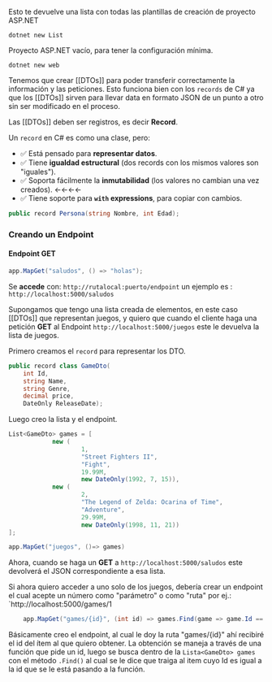 
Esto te devuelve una lista con todas las plantillas de creación de proyecto ASP.NET  
```
dotnet new List
```

Proyecto ASP.NET vacío, para tener la configuración mínima.
``` 
dotnet new web
```

Tenemos que crear [[DTOs]] para poder transferir correctamente la información y las peticiones. Esto funciona bien con los `records` de C# ya que los [[DTOs]] sirven para llevar data en formato JSON de un punto a otro sin ser modificado en el proceso.

Las [[DTOs]] deben ser  registros, es decir **Record**. 

Un `record` en C# es como una clase, pero:

- ✅ Está pensado para **representar datos**.
- ✅ Tiene **igualdad estructural** (dos records con los mismos valores son "iguales").
- ✅ Soporta fácilmente la **inmutabilidad** (los valores no cambian una vez creados).          ←←←←
- ✅ Tiene soporte para **`with` expressions**, para copiar con cambios.

```c#
public record Persona(string Nombre, int Edad);
```


### Creando un Endpoint

#### Endpoint GET
```c#
app.MapGet("saludos", () => "holas"); 
```
Se **accede** con:
	`http://rutalocal:puerto/endpoint` 
un ejemplo es : 
	`http://localhost:5000/saludos`

Supongamos que tengo una lista creada de elementos, en este caso [[DTOs]] que representan juegos, y quiero que cuando el cliente haga una petición **GET** al Endpoint `http://localhost:5000/juegos` este le devuelva la lista de juegos.

Primero creamos el `record` para representar los DTO.
```c#
public record class GameDto(
    int Id,
    string Name,
    string Genre,
    decimal price,
    DateOnly ReleaseDate);
```

Luego creo la lista y el endpoint.
```c#
List<GameDto> games = [
		    new (
				    1, 
				    "Street Fighters II", 
				    "Fight", 
				    19.99M, 
				    new DateOnly(1992, 7, 15)),
		    new (
				    2, 
				    "The Legend of Zelda: Ocarina of Time", 
				    "Adventure", 
				    29.99M, 
				    new DateOnly(1998, 11, 21))
];

app.MapGet("juegos", ()=> games)
```
Ahora, cuando se haga un **GET** a `http://localhost:5000/saludos` este devolverá el JSON correspondiente a esa lista.

Si  ahora quiero acceder a uno solo de los juegos, debería crear un endpoint el cual acepte un número como "parámetro" o como "ruta" por ej.:  `http://localhost:5000/games/1


```csharp
	app.MapGet("games/{id}", (int id) => games.Find(game => game.Id == id))
```
Básicamente creo el endpoint, al cual le doy la ruta "games/{id}" ahí recibiré el id del ítem al que quiero obtener.  La obtención se maneja a través de una función que pide un id, luego se busca dentro de la `Lista<GameDto> games` con el método `.Find()` al cual se le dice que traiga al item cuyo Id es igual a la id que se le está pasando a la función.